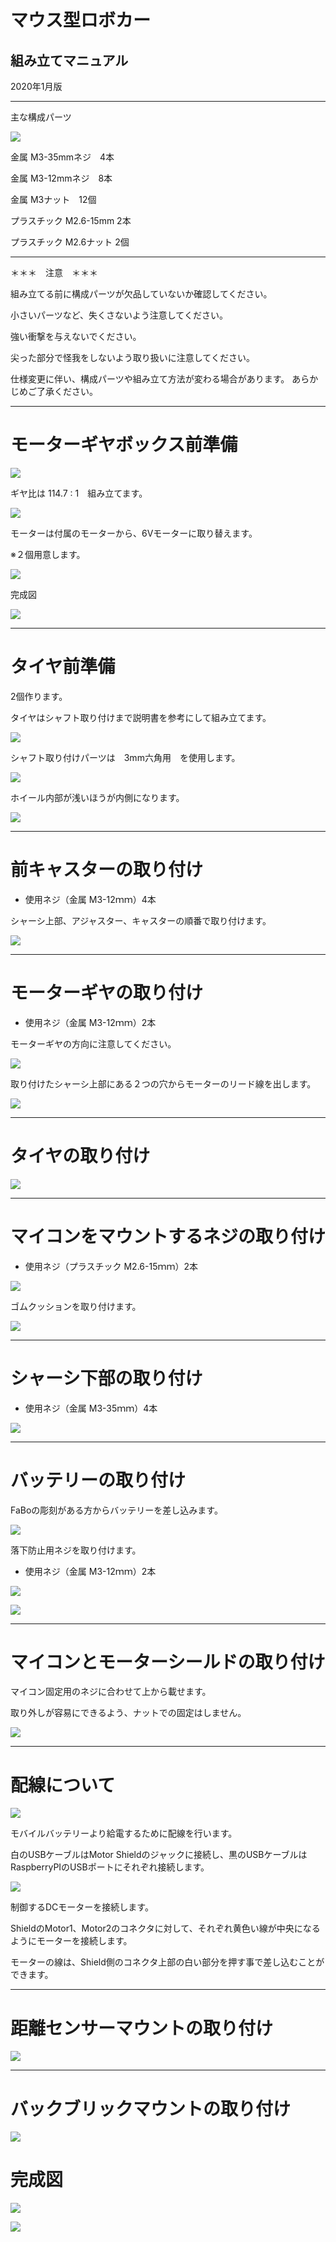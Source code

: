 # マウス型ロボカー

## 組み立てマニュアル

2020年1月版

<hr>

主な構成パーツ

![](./img/p01.jpg)

金属 M3-35mmネジ　4本

金属 M3-12mmネジ　8本

金属 M3ナット　12個


プラスチック M2.6-15mm 2本

プラスチック M2.6ナット 2個

<hr>

＊＊＊　注意　＊＊＊

組み立てる前に構成パーツが欠品していないか確認してください。

小さいパーツなど、失くさないよう注意してください。

強い衝撃を与えないでください。

尖った部分で怪我をしないよう取り扱いに注意してください。

仕様変更に伴い、構成パーツや組み立て方法が変わる場合があります。
あらかじめご了承ください。

<hr>

# モーターギヤボックス前準備

![](./img/type2_mouse01.jpg)

ギヤ比は 114.7 : 1　組み立てます。

![](./img/type2_mouse02.jpg)

モーターは付属のモーターから、6Vモーターに取り替えます。

※２個用意します。

![](https://github.com/FaBoPlatform/FaBo/blob/master/1202_hotdog/img/replace02.png)

完成図

![](./img/type2_mouse04.jpg)

<hr>

# タイヤ前準備

2個作ります。

タイヤはシャフト取り付けまで説明書を参考にして組み立てます。

![](./img/t1.png)

シャフト取り付けパーツは　3mm六角用　を使用します。

![](./img/t2.png)

ホイール内部が浅いほうが内側になります。

![](./img/type2_mouse03.jpg)

<hr>

# 前キャスターの取り付け

* 使用ネジ（金属 M3-12ｍｍ）4本

シャーシ上部、アジャスター、キャスターの順番で取り付けます。

![](./img/b2.png)

<hr>

# モーターギヤの取り付け

* 使用ネジ（金属 M3-12ｍｍ）2本

モーターギヤの方向に注意してください。

![](./img/b3.png)

取り付けたシャーシ上部にある２つの穴からモーターのリード線を出します。

![](./img/d1.jpg)

<hr>

# タイヤの取り付け

![](./img/b5.png)

<hr>

# マイコンをマウントするネジの取り付け

* 使用ネジ（プラスチック M2.6-15ｍｍ）2本

![](./img/b4.png)

ゴムクッションを取り付けます。

![](./img/b6.png)

<hr>

# シャーシ下部の取り付け

* 使用ネジ（金属 M3-35ｍｍ）4本

![](./img/p07.jpg)

<hr>

# バッテリーの取り付け

FaBoの彫刻がある方からバッテリーを差し込みます。

![](./img/b8a.png)

落下防止用ネジを取り付けます。

* 使用ネジ（金属 M3-12ｍｍ）2本

![](./img/b9.png)

![](./img/b10.png)

<hr>

# マイコンとモーターシールドの取り付け

マイコン固定用のネジに合わせて上から載せます。

取り外しが容易にできるよう、ナットでの固定はしません。

![](./img/b12.png)

<hr>

# 配線について

![](./img/h1.png)

モバイルバッテリーより給電するために配線を行います。

白のUSBケーブルはMotor Shieldのジャックに接続し、黒のUSBケーブルはRaspberryPIのUSBポートにそれぞれ接続します。

![](./img/h2.png)

制御するDCモーターを接続します。

ShieldのMotor1、Motor2のコネクタに対して、それぞれ黄色い線が中央になるようにモーターを接続します。

モーターの線は、Shield側のコネクタ上部の白い部分を押す事で差し込むことができます。

<hr>

# 距離センサーマウントの取り付け

![](./img/b13.png)

<hr>

# バックブリックマウントの取り付け

![](./img/b14.png)


# 完成図

![](./img/b00a.png)

![](./img/b00b.png)
